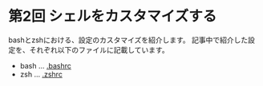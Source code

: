 # 第2回 シェルをカスタマイズする

bashとzshにおける、設定のカスタマイズを紹介します。
記事中で紹介した設定を、それぞれ以下のファイルに記載しています。

- bash ... [.bashrc](.bashrc)
- zsh ... [.zshrc](.zshrc)
